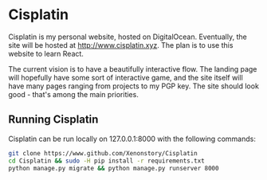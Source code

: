 # Cisplatin

Cisplatin is my personal website, hosted on DigitalOcean. Eventually, the site will be hosted at http://www.cisplatin.xyz. The plan is to use this website to learn React.

The current vision is to have a beautifully interactive flow. The landing page will hopefully have some sort of interactive game, and the site itself will have many pages ranging from projects to my PGP key. The site should look good - that's among the main priorities.

## Running Cisplatin

Cisplatin can be run locally on 127.0.0.1:8000 with the following commands:

```Bash
git clone https://www.github.com/Xenonstory/Cisplatin
cd Cisplatin && sudo -H pip install -r requirements.txt
python manage.py migrate && python manage.py runserver 8000
```
